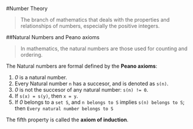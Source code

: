 #Number Theory
> The branch of mathematics that deals with the properties and relationships of numbers, especially the positive integers.

##Natural Numbers and Peano axioms

> In mathematics, the natural numbers are those used for counting and ordering.

The Natural numbers are formal defined by the **Peano axioms**:

1. *0* is a natural number.
2. Every Natural number `n` has a succesor, and is denoted as `s(n)`.
3. *0* is not the succesor of any natural number: `s(n) != 0`.
4. If `s(x) = s(y)`, then `x = y`.
5. If *0* belongs to a `set S`, and `n belongs to S` implies `s(n) belongs to S`;
   then `Every natural number belongs to S`

The fifth property is called the **axiom of induction**.
